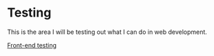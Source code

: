 # Testing
This is the area I will be testing out what I can do in web development.

[Front-end testing](https://tiff285.github.io/Testing/site/CSS3/f-e.html)
